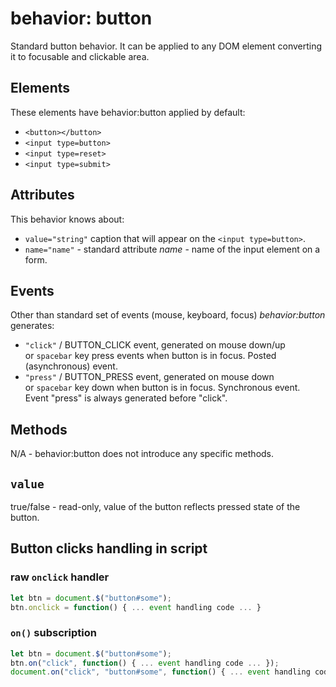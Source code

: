 # behavior: button

Standard button behavior. It can be applied to any DOM element converting it to focusable and clickable area.

## Elements

These elements have behavior:button applied by default:

* `<button></button>`
* `<input type=button>`
* `<input type=reset>`
* `<input type=submit>`

## Attributes

This behavior knows about:

* `value="string"` caption that will appear on the `<input type=button>`.
* `name="name"` \- standard attribute *name* \- name of the input element on a form.

## Events

Other than standard set of events (mouse, keyboard, focus) *behavior:button* generates:

* `"click"` / BUTTON\_CLICK event, generated on mouse down/up or `spacebar` key press events when button is in focus. Posted (asynchronous) event.
* `"press"` / BUTTON\_PRESS event, generated on mouse down or `spacebar` key down when button is in focus. Synchronous event. Event "press" is always generated before "click".

## Methods

N/A - behavior:button does not introduce any specific methods.

## `value`

true/false - read-only, value of the button reflects pressed state of the button.

## Button clicks handling in script

### raw `onclick` handler

```JavaScript
let btn = document.$("button#some");
btn.onclick = function() { ... event handling code ... }
```

### `on()` subscription

```JavaScript
let btn = document.$("button#some");
btn.on("click", function() { ... event handling code ... });
document.on("click", "button#some", function() { ... event handling code ... });
```
